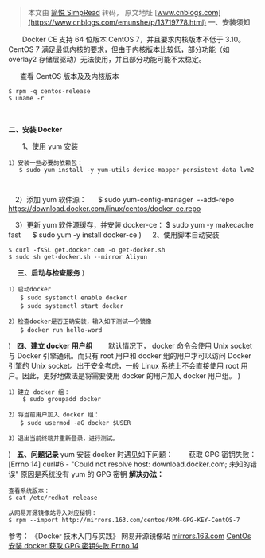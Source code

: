> 本文由 [简悦 SimpRead](http://ksria.com/simpread/) 转码， 原文地址 [www.cnblogs.com](https://www.cnblogs.com/emunshe/p/13719778.html) **一、安装须知**

　　Docker CE 支持 64 位版本 CentOS 7，并且要求内核版本不低于 3.10。 CentOS 7 满足最低内核的要求，但由于内核版本比较低，部分功能（如 overlay2 存储层驱动）无法使用，并且部分功能可能不太稳定。

      查看 CentOS 版本及及内核版本

```
$ rpm -q centos-release
$ uname -r

```

 

**二、安装 Docker**

　　1、使用 yum 安装

 

```
1）安装一些必要的依赖包：
   $ sudo yum install -y yum-utils device-mapper-persistent-data lvm2



```

　2）添加 yum 软件源：      $ sudo yum-config-manager  --add-repo https://download.docker.com/linux/centos/docker-ce.repo  

 　3）更新 yum 软件源缓存，并安装 docker-ce： $ sudo yum -y makecache fast      $ sudo yum -y install docker-ce  ) 　 2、使用脚本自动安装

```
$ curl -fsSL get.docker.com -o get-docker.sh 
$ sudo sh get-docker.sh --mirror Aliyun

```

　 **三、启动与检查服务**  )

```
1）启动docker
　　$ sudo systemctl enable docker 
　　$ sudo systemctl start docker

2）检查docker是否正确安装，输入如下测试一个镜像
　　$ docker run hello-word

```

 )   **四、建立 docker 用户组** 　　默认情况下， docker 命令会使用 Unix socket 与 Docker 引擎通讯。而只有 root 用户和 docker 组的用户才可以访问 Docker 引擎的 Unix socket。出于安全考虑，一般 Linux 系统上不会直接使用 root 用户。因此，更好地做法是将需要使用 docker 的用户加入 docker 用户组。  )

```
1）建立 docker 组： 
    $ sudo groupadd docker 

2）将当前用户加入 docker 组： 
　　$ sudo usermod -aG docker $USER 

3）退出当前终端并重新登录，进行测试。

```

 )   **五、问题记录** yum 安装 docker 时遇见如下问题： 　　获取 GPG 密钥失败：[Errno 14] curl#6 - "Could not resolve host: download.docker.com; 未知的错误" 原因是系统没有 yum 的 GPG 密钥 **解决办法：**

```
查看系统版本：
$ cat /etc/redhat-release

从网易开源镜像站导入对应秘钥：
$ rpm --import http://mirrors.163.com/centos/RPM-GPG-KEY-CentOS-7

```

参考： 《Docker 技术入门与实践》 网易开源镜像站 [mirrors.163.com](http://mirrors.163.com/) [CentOs 安装 docker 获取 GPG 密钥失败 Errno 14](https://blog.csdn.net/qq_35606010/article/details/104748675)